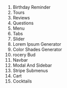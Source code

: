 1. Birthday Reminder
2. Tours
3. Reviews
4. Questions
5. Menu
6. Tabs 
7. Slider 
8. Lorem Ipsum Generator 
9. Color Shades Generator 
10. rocery Bud 
11. Navbar 
12. Modal And Sidebar 
13. Stripe Submenus 
14. Cart 
15. Cocktails
